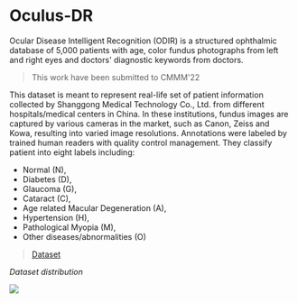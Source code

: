 # Oculus-DR

Ocular Disease Intelligent Recognition (ODIR) is a structured ophthalmic database of 5,000 patients with age, color fundus photographs from left and right eyes and doctors' diagnostic keywords from doctors.

> This work have been submitted to CMMM'22 

This dataset is meant to represent real-life set of patient information collected by Shanggong Medical Technology Co., Ltd. from different hospitals/medical centers in China. In these institutions, fundus images are captured by various cameras in the market, such as Canon, Zeiss and Kowa, resulting into varied image resolutions.
Annotations were labeled by trained human readers with quality control management. They classify patient into eight labels including:
- Normal (N),
- Diabetes (D),
- Glaucoma (G),
- Cataract (C),
- Age related Macular Degeneration (A),
- Hypertension (H),
- Pathological Myopia (M),
- Other diseases/abnormalities (O)


> [Dataset](https://www.kaggle.com/andrewmvd/ocular-disease-recognition-odir5k)

*Dataset distribution*

<img src= "https://github.com/Shakib-IO/Oculus-DR/blob/main/figure/data.png">
